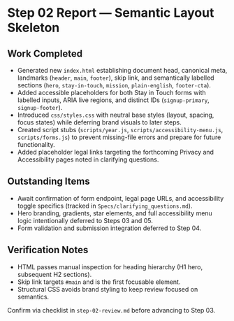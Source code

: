 # Step 02 Report — Semantic Layout Skeleton

## Work Completed
- Generated new `index.html` establishing document head, canonical meta, landmarks (`header`, `main`, `footer`), skip link, and semantically labelled sections (`hero`, `stay-in-touch`, `mission`, `plain-english`, `footer-cta`).
- Added accessible placeholders for both Stay in Touch forms with labelled inputs, ARIA live regions, and distinct IDs (`signup-primary`, `signup-footer`).
- Introduced `css/styles.css` with neutral base styles (layout, spacing, focus states) while deferring brand visuals to later steps.
- Created script stubs (`scripts/year.js`, `scripts/accessibility-menu.js`, `scripts/forms.js`) to prevent missing-file errors and prepare for future functionality.
- Added placeholder legal links targeting the forthcoming Privacy and Accessibility pages noted in clarifying questions.

## Outstanding Items
- Await confirmation of form endpoint, legal page URLs, and accessibility toggle specifics (tracked in `Specs/clarifying_questions.md`).
- Hero branding, gradients, star elements, and full accessibility menu logic intentionally deferred to Steps 03 and 05.
- Form validation and submission integration deferred to Step 04.

## Verification Notes
- HTML passes manual inspection for heading hierarchy (H1 hero, subsequent H2 sections).
- Skip link targets `#main` and is the first focusable element.
- Structural CSS avoids brand styling to keep review focused on semantics.

Confirm via checklist in `step-02-review.md` before advancing to Step 03.
